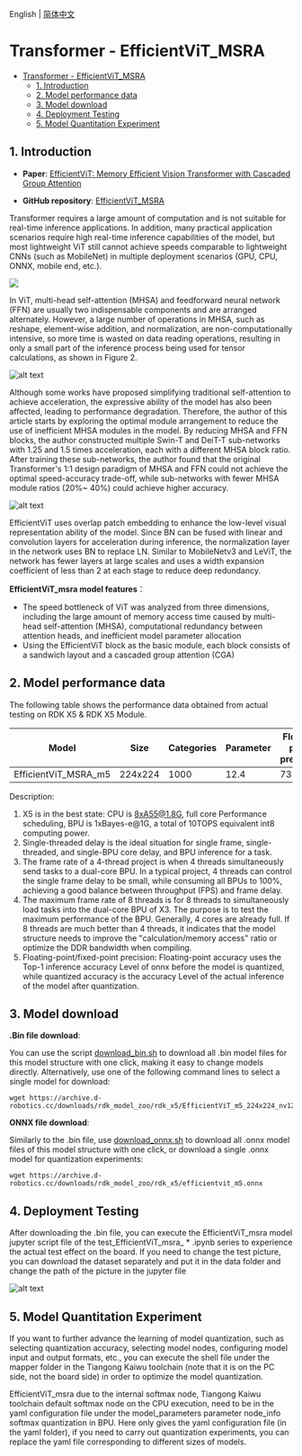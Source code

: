 English | [简体中文](./README_cn.md)

# Transformer - EfficientViT_MSRA

- [Transformer - EfficientViT\_MSRA](#transformer---efficientvit_msra)
  - [1. Introduction](#1-introduction)
  - [2. Model performance data](#2-model-performance-data)
  - [3. Model download](#3-model-download)
  - [4. Deployment Testing](#4-deployment-testing)
  - [5. Model Quantitation Experiment](#5-model-quantitation-experiment)

## 1. Introduction

- **Paper**: [EfficientViT: Memory Efficient Vision Transformer with Cascaded Group Attention](https://arxiv.org/abs/2305.07027)

- **GitHub repository**: [EfficientViT_MSRA](https://github.com/microsoft/Cream/tree/main/EfficientViT)

Transformer requires a large amount of computation and is not suitable for real-time inference applications. In addition, many practical application scenarios require high real-time inference capabilities of the model, but most lightweight ViT still cannot achieve speeds comparable to lightweight CNNs (such as MobileNet) in multiple deployment scenarios (GPU, CPU, ONNX, mobile end, etc.).

![](./data/Comparison%20between%20Transformer%20&%20CNN.png)

In ViT, multi-head self-attention (MHSA) and feedforward neural network (FFN) are usually two indispensable components and are arranged alternately. However, a large number of operations in MHSA, such as reshape, element-wise addition, and normalization, are non-computationally intensive, so more time is wasted on data reading operations, resulting in only a small part of the inference process being used for tensor calculations, as shown in Figure 2.

![alt text](./data/MHSA%20computation.jpg)

Although some works have proposed simplifying traditional self-attention to achieve acceleration, the expressive ability of the model has also been affected, leading to performance degradation. Therefore, the author of this article starts by exploring the optimal module arrangement to reduce the use of inefficient MHSA modules in the model. By reducing MHSA and FFN blocks, the author constructed multiple Swin-T and DeiT-T sub-networks with 1.25 and 1.5 times acceleration, each with a different MHSA block ratio. After training these sub-networks, the author found that the original Transformer's 1:1 design paradigm of MHSA and FFN could not achieve the optimal speed-accuracy trade-off, while sub-networks with fewer MHSA module ratios (20%~ 40%) could achieve higher accuracy.

![alt text](./data/EfficientViT_msra_architecture.png)

EfficientViT uses overlap patch embedding to enhance the low-level visual representation ability of the model. Since BN can be fused with linear and convolution layers for acceleration during inference, the normalization layer in the network uses BN to replace LN. Similar to MobileNetv3 and LeViT, the network has fewer layers at large scales and uses a width expansion coefficient of less than 2 at each stage to reduce deep redundancy.

**EfficientViT_msra model features**：

- The speed bottleneck of ViT was analyzed from three dimensions, including the large amount of memory access time caused by multi-head self-attention (MHSA), computational redundancy between attention heads, and inefficient model parameter allocation
- Using the EfficientViT block as the basic module, each block consists of a sandwich layout and a cascaded group attention (CGA)


## 2. Model performance data

The following table shows the performance data obtained from actual testing on RDK X5 & RDK X5 Module.

| Model                | Size    | Categories | Parameter | Floating point precision | Quantization accuracy | Latency/throughput (single-threaded) | Latency/throughput (multi-threaded) | Frame rate(FPS) |
| -------------------- | ------- | ---- | ------ | ----- | ----- | ----------- | ----------- | ------ |
| EfficientViT_MSRA_m5 | 224x224 | 1000 | 12.4   | 73.75 | 72.50 | 6.34        | 22.69       | 174.70 |

Description:
1. X5 is in the best state: CPU is 8xA55@1.8G, full core Performance scheduling, BPU is 1xBayes-e@1G, a total of 10TOPS equivalent int8 computing power.
2. Single-threaded delay is the ideal situation for single frame, single-threaded, and single-BPU core delay, and BPU inference for a task.
3. The frame rate of a 4-thread project is when 4 threads simultaneously send tasks to a dual-core BPU. In a typical project, 4 threads can control the single frame delay to be small, while consuming all BPUs to 100%, achieving a good balance between throughput (FPS) and frame delay.
4. The maximum frame rate of 8 threads is for 8 threads to simultaneously load tasks into the dual-core BPU of X3. The purpose is to test the maximum performance of the BPU. Generally, 4 cores are already full. If 8 threads are much better than 4 threads, it indicates that the model structure needs to improve the "calculation/memory access" ratio or optimize the DDR bandwidth when compiling.
5. Floating-point/fixed-point precision: Floating-point accuracy uses the Top-1 inference accuracy Level of onnx before the model is quantized, while quantized accuracy is the accuracy Level of the actual inference of the model after quantization.

## 3. Model download

**.Bin file download**:

You can use the script [download_bin.sh](./model/download_bin.sh) to download all .bin model files for this model structure with one click, making it easy to change models directly. Alternatively, use one of the following command lines to select a single model for download:

```shell
wget https://archive.d-robotics.cc/downloads/rdk_model_zoo/rdk_x5/EfficientViT_m5_224x224_nv12.bin
```

**ONNX file download**:

Similarly to the .bin file, use [download_onnx.sh](./model/download_onnx.sh) to download all .onnx model files of this model structure with one click, or download a single .onnx model for quantization experiments:

```shell
wget https://archive.d-robotics.cc/downloads/rdk_model_zoo/rdk_x5/efficientvit_m5.onnx
```

## 4. Deployment Testing

After downloading the .bin file, you can execute the EfficientViT_msra model jupyter script file of the test_EfficientViT_msra_ * .ipynb series to experience the actual test effect on the board. If you need to change the test picture, you can download the dataset separately and put it in the data folder and change the path of the picture in the jupyter file

![alt text](./data/inference.png)

## 5. Model Quantitation Experiment

If you want to further advance the learning of model quantization, such as selecting quantization accuracy, selecting model nodes, configuring model input and output formats, etc., you can execute the shell file under the mapper folder in the Tiangong Kaiwu toolchain (note that it is on the PC side, not the board side) in order to optimize the model quantization.

EfficientViT_msra due to the internal softmax node, Tiangong Kaiwu toolchain default softmax node on the CPU execution, need to be in the yaml configuration file under the model_parameters parameter node_info softmax quantization in BPU. Here only gives the yaml configuration file (in the yaml folder), if you need to carry out quantization experiments, you can replace the yaml file corresponding to different sizes of models.